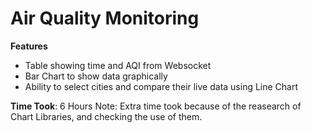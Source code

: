 # Air Quality Monitoring

**Features**
- Table showing time and AQI from Websocket
- Bar Chart to show data graphically
- Ability to select cities and compare their live data using Line Chart

**Time Took**: 6 Hours 
Note: Extra time took because of the reasearch of Chart Libraries, and checking the use of them.
